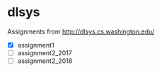 # dlsys
Assignments from http://dlsys.cs.washington.edu/  
- [x] assignment1
- [ ] assignment2_2017
- [ ] assignment2_2018
